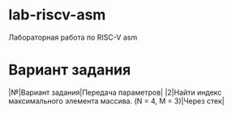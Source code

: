# lab-riscv-asm
Лабораторная работа по RISC-V asm
# Вариант задания
|№|Вариант задания|Передача параметров|
|2|Найти индекс максимального элемента массива. (N = 4, M = 3)|Через стек|

